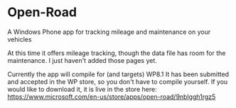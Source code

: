 # Open-Road
A Windows Phone app for tracking mileage and maintenance on your vehicles

At this time it offers mileage tracking, though the data file has room for the maintenance. I just haven't added those pages yet.

Currently the app will compile for (and targets) WP8.1 It has been submitted and accepted in the WP store, so you don't have to compile yourself. If you would like to download it, it is live in the store here:
https://www.microsoft.com/en-us/store/apps/open-road/9nblggh1rgz5


